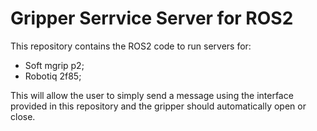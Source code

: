 # Gripper Serrvice Server for ROS2

This repository contains the ROS2 code to run servers for:

- Soft mgrip p2;
- Robotiq 2f85;

This will allow the user to simply send a message using the interface provided in this repository and the gripper should automatically open or close. 



